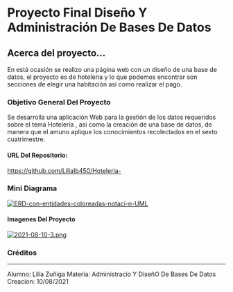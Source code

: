 # Proyecto Final Diseño Y Administración De Bases De Datos

## Acerca del proyecto...
En está ocasión se realizo una página web con un diseño de una base de datos, el proyecto es de hoteleria y lo que podemos encontrar son secciones de elegir una habitación asi como realizar el pago. 

### Objetivo General Del Proyecto 
Se desarrolla una aplicación Web para la gestión de los datos requeridos sobre el tema Hotelería , asi como la creación de una base de datos, de manera que el amuno aplique los conocimientos recolectados en el sexto cuatrimestre. 

####  URL Del Repositorio: 
https://github.com/LiliaIb450/Hoteleria-

### Mini Diagrama 
<a href='https://postimg.cc/MnZq4W4F' target='_blank'><img src='https://i.postimg.cc/MnZq4W4F/ERD-con-entidades-coloreadas-notaci-n-UML.png' border='0' alt='ERD-con-entidades-coloreadas-notaci-n-UML'/></a>

#### Imagenes Del Proyecto 
[![2021-08-10-3.png](https://i.postimg.cc/fTTTw5V7/2021-08-10-3.png)](https://postimg.cc/BtkGpTct)

### Créditos 

------------

Alumno: Lilia Zuñiga 
Materia: Administracio Y DiseñO De Bases De Datos
Creacion: 10/08/2021
